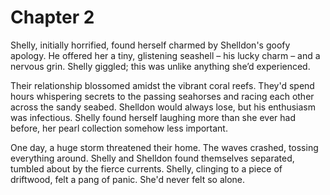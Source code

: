 # Chapter 2

Shelly, initially horrified, found herself charmed by Shelldon's goofy apology. He offered her a tiny, glistening seashell – his lucky charm – and a nervous grin. Shelly giggled; this was unlike anything she’d experienced. 

Their relationship blossomed amidst the vibrant coral reefs. They'd spend hours whispering secrets to the passing seahorses and racing each other across the sandy seabed. Shelldon would always lose, but his enthusiasm was infectious. Shelly found herself laughing more than she ever had before, her pearl collection somehow less important. 

One day, a huge storm threatened their home. The waves crashed, tossing everything around. Shelly and Shelldon found themselves separated, tumbled about by the fierce currents. Shelly, clinging to a piece of driftwood, felt a pang of panic. She'd never felt so alone. 